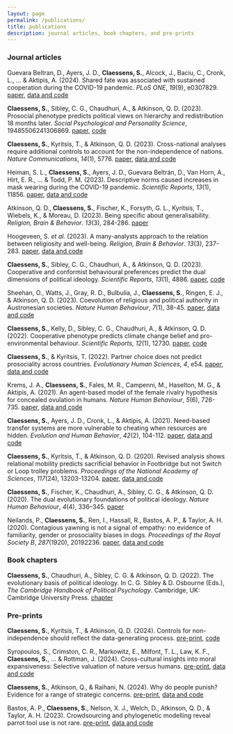 ```yaml
---
layout: page
permalink: /publications/
title: publications
description: journal articles, book chapters, and pre-prints
---
```


<h3>Journal articles</h3>

Guevara Beltran, D., Ayers, J. D., <b>Claessens, S.</b>, Alcock, J., Baciu, C., Cronk, L., ... & Aktipis, A. (2024). Shared fate was associated with sustained cooperation during the COVID-19 pandemic. <i>PLoS ONE</i>, <i>19</i>(9), e0307829. <a href="https://journals.plos.org/plosone/article?id=10.1371/journal.pone.0307829">paper</a>, <a href="https://osf.io/gtsbr/">data and code</a>

<b>Claessens, S.</b>, Sibley, C. G., Chaudhuri, A., & Atkinson, Q. D. (2023). Prosocial phenotype predicts political views on hierarchy and redistribution 18 months later. <i>Social Psychological and Personality Science</i>, 19485506241306869. <a href="https://journals.sagepub.com/doi/full/10.1177/19485506241306869">paper</a>, <a href="https://osf.io/ksw3x">code</a>

<b>Claessens, S.</b>, Kyritsis, T., & Atkinson, Q. D. (2023). Cross-national analyses require additional controls to account for the non-independence of nations. <i>Nature Communications</i>, <i>14</i>(1), 5776. <a href="https://www.nature.com/articles/s41467-023-41486-1">paper</a>, <a href="https://github.com/ScottClaessens/crossNationalCorrelations">data and code</a>

Heiman, S. L., <b>Claessens, S.</b>, Ayers, J. D., Guevara Beltrán, D., Van Horn, A., Hirt, E. R., ... & Todd, P. M. (2023). Descriptive norms caused increases in mask wearing during the COVID-19 pandemic. <i>Scientific Reports</i>, <i>13</i>(1), 11856. <a href="https://www.nature.com/articles/s41598-023-38593-w">paper</a>, <a href="https://github.com/ScottClaessens/covidMaskWearing">data and code</a>

Atkinson, Q. D., <b>Claessens, S.</b>, Fischer, K., Forsyth, G. L., Kyritsis, T., Wiebels, K., & Moreau, D. (2023). Being specific about generalisability. <i>Religion, Brain & Behavior</i>. <i>13</i>(3), 284-286. <a href="https://www.tandfonline.com/doi/full/10.1080/2153599X.2022.2070251">paper</a>

Hoogeveen, S. <i>et al.</i> (2023). A many-analysts approach to the relation between religiosity and well-being. <i>Religion, Brain & Behavior</i>. <i>13</i>(3), 237-283. <a href="https://www.tandfonline.com/doi/full/10.1080/2153599X.2022.2070255">paper</a>, <a href="https://github.com/ScottClaessens/religionWellbeing">data and code</a>

<b>Claessens, S.</b>, Sibley, C. G., Chaudhuri, A., & Atkinson, Q. D. (2023). Cooperative and conformist behavioural preferences predict the dual dimensions of political ideology. <i>Scientific Reports</i>, <i>13</i>(1), 4886. <a href="https://www.nature.com/articles/s41598-023-31721-6">paper</a>, <a href="https://osf.io/dwx8g/">code</a>

Sheehan, O., Watts, J., Gray, R. D., Bulbulia, J., <b>Claessens, S.</b>, Ringen, E. J., & Atkinson, Q. D. (2023). Coevolution of religious and political authority in Austronesian societies. <i>Nature Human Behaviour</i>, <i>7</i>(1), 38-45. <a href="https://www.nature.com/articles/s41562-022-01471-y">paper</a>, <a href="https://osf.io/cm53v/">data and code</a>

<b>Claessens, S.</b>, Kelly, D., Sibley, C. G., Chaudhuri, A., & Atkinson, Q. D. (2022). Cooperative phenotype predicts climate change belief and pro-environmental behaviour. <i>Scientific Reports</i>, <i>12</i>(1), 12730. <a href="https://www.nature.com/articles/s41598-022-16937-2">paper</a>, <a href="https://osf.io/d8t46/">code</a>

<b>Claessens, S.</b>, & Kyritsis, T. (2022). Partner choice does not predict prosociality across countries. <i>Evolutionary Human Sciences</i>, <i>4</i>, e54. <a href="https://www.cambridge.org/core/journals/evolutionary-human-sciences/article/partner-choice-does-not-predict-prosociality-across-countries/AD09654C7B14381F70C9D22D487CA1A8">paper</a>, <a href="https://osf.io/e528t/">data and code</a>

Krems, J. A., <b>Claessens, S.</b>, Fales, M. R., Campenni, M., Haselton, M. G., & Aktipis, A. (2021). An agent-based model of the female rivalry hypothesis for concealed ovulation in humans. <i>Nature Human Behaviour</i>, <i>5</i>(6), 726-735. <a href="https://www.nature.com/articles/s41562-020-01038-9">paper</a>, <a href="https://osf.io/c5pq7/">data and code</a>

<b>Claessens, S.</b>, Ayers, J. D., Cronk, L., & Aktipis, A. (2021). Need-based transfer systems are more vulnerable to cheating when resources are hidden. <i>Evolution and Human Behavior</i>, <i>42</i>(2), 104-112. <a href="https://www.sciencedirect.com/science/article/pii/S1090513820300982">paper</a>, <a href="https://osf.io/wt2mq/">data and code</a>

<b>Claessens, S.</b>, Kyritsis, T., & Atkinson, Q. D. (2020). Revised analysis shows relational mobility predicts sacrificial behavior in Footbridge but not Switch or Loop trolley problems. <i>Proceedings of the National Academy of Sciences</i>, <i>117</i>(24), 13203-13204. <a href="https://www.pnas.org/content/117/24/13203.short">paper</a>, <a href="https://osf.io/qxjvh/">data and code</a>

<b>Claessens, S.</b>, Fischer, K., Chaudhuri, A., Sibley, C. G., & Atkinson, Q. D. (2020). The dual evolutionary foundations of political ideology. <i>Nature Human Behaviour</i>, <i>4</i>(4), 336–345. <a href="https://www.nature.com/articles/s41562-020-0850-9">paper</a>

Neilands, P., <b>Claessens, S.</b>, Ren, I., Hassall, R., Bastos, A. P., & Taylor, A. H. (2020). Contagious yawning is not a signal of empathy: no evidence of familiarity, gender or prosociality biases in dogs. <i>Proceedings of the Royal Society B</i>, <i>287</i>(1920), 20192236. <a href="https://royalsocietypublishing.org/doi/full/10.1098/rspb.2019.2236">paper</a>, <a href="https://osf.io/c2f3k/">data and code</a>


<h3>Book chapters</h3>

<b>Claessens, S.</b>, Chaudhuri, A., Sibley, C. G. & Atkinson, Q. D. (2022). The evolutionary basis of political ideology. In C. G. Sibley & D. Osbourne (Eds.), *The Cambridge Handbook of Political Psychology*. Cambridge, UK: Cambridge University Press. <a href="https://www.cambridge.org/core/books/abs/cambridge-handbook-of-political-psychology/evolutionary-basis-of-political-ideology/292583ACC4BF03E8253F3E6397ED7360">chapter</a>


<h3>Pre-prints</h3>

<b>Claessens, S.</b>, Kyritsis, T., & Atkinson, Q. D. (2024). Controls for non-independence should reflect the data-generating process. <a href="https://osf.io/preprints/psyarxiv/7vj69_v1">pre-print</a>, <a href="https://github.com/ScottClaessens/crossNationalSimulations">code</a>

Syropoulos, S., Crimston, C. R., Markowitz, E., Milfont, T. L., Law, K. F., <b>Claessens, S.</b>, ... & Rottman, J. (2024). Cross-cultural insights into moral expansiveness: Selective valuation of nature versus humans. <a href="https://osf.io/preprints/psyarxiv/3z5aj_v1">pre-print</a>, <a href="https://osf.io/e7h93/">data and code</a>

<b>Claessens, S.</b>, Atkinson, Q., & Raihani, N. (2024). Why do people punish? Evidence for a range of strategic concerns. <a href="https://osf.io/preprints/psyarxiv/ys6rm">pre-print</a>, <a href="https://github.com/ScottClaessens/punishStrategies">data and code</a>

Bastos, A. P., <b>Claessens, S.</b>, Nelson, X. J., Welch, D., Atkinson, Q. D., & Taylor, A. H. (2023). Crowdsourcing and phylogenetic modelling reveal parrot tool use is not rare. <a href="https://www.biorxiv.org/content/10.1101/2023.08.14.553302v1.abstract">pre-print</a>, <a href="https://github.com/ScottClaessens/phyloParrot">data and code</a>
